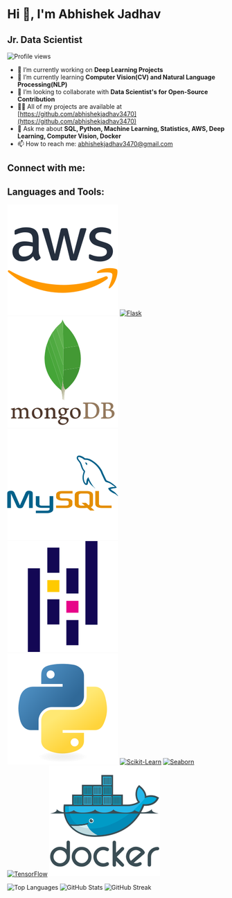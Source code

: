 # Hi 👋, I'm Abhishek Jadhav
## Jr. Data Scientist

![Profile views](https://komarev.com/ghpvc/?username=abhishekjadhav3470&label=Profile%20views&color=0e75b6&style=flat)

- 🔭 I’m currently working on **Deep Learning Projects**
- 🌱 I’m currently learning **Computer Vision(CV) and Natural Language Processing(NLP)**
- 👯 I’m looking to collaborate with **Data Scientist's for Open-Source Contribution**
- 👨‍💻 All of my projects are available at [https://github.com/abhishekjadhav3470](https://github.com/abhishekjadhav3470)
- 💬 Ask me about **SQL, Python, Machine Learning, Statistics, AWS, Deep Learning, Computer Vision, Docker**
- 📫 How to reach me: [abhishekjadhav3470@gmail.com](mailto:abhishekjadhav3470@gmail.com)

## Connect with me:

## Languages and Tools:

[![AWS](https://raw.githubusercontent.com/devicons/devicon/master/icons/amazonwebservices/amazonwebservices-original-wordmark.svg)](https://aws.amazon.com)
[![Flask](https://www.vectorlogo.zone/logos/pocoo_flask/pocoo_flask-icon.svg)](https://flask.palletsprojects.com/)
[![MongoDB](https://raw.githubusercontent.com/devicons/devicon/master/icons/mongodb/mongodb-original-wordmark.svg)](https://www.mongodb.com/)
[![MySQL](https://raw.githubusercontent.com/devicons/devicon/master/icons/mysql/mysql-original-wordmark.svg)](https://www.mysql.com/)
[![Pandas](https://raw.githubusercontent.com/devicons/devicon/2ae2a900d2f041da66e950e4d48052658d850630/icons/pandas/pandas-original.svg)](https://pandas.pydata.org/)
[![Python](https://raw.githubusercontent.com/devicons/devicon/master/icons/python/python-original.svg)](https://www.python.org)
[![Scikit-Learn](https://upload.wikimedia.org/wikipedia/commons/0/05/Scikit_learn_logo_small.svg)](https://scikit-learn.org/)
[![Seaborn](https://seaborn.pydata.org/_images/logo-mark-lightbg.svg)](https://seaborn.pydata.org/)
[![TensorFlow](https://www.vectorlogo.zone/logos/tensorflow/tensorflow-icon.svg)](https://www.tensorflow.org)
[![Docker](https://raw.githubusercontent.com/devicons/devicon/master/icons/docker/docker-original-wordmark.svg)](https://www.docker.com)

![Top Languages](https://github-readme-stats.vercel.app/api/top-langs?username=abhishekjadhav3470&show_icons=true&locale=en&layout=compact)
![GitHub Stats](https://github-readme-stats.vercel.app/api?username=abhishekjadhav3470&show_icons=true&locale=en)
![GitHub Streak](https://github-readme-streak-stats.herokuapp.com/?user=abhishekjadhav3470)
